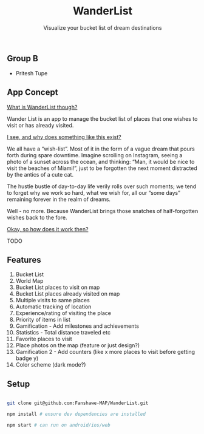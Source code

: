 <br />
<h1 align="center">WanderList</h1>
<p align="center">Visualize your bucket list of dream destinations</p>
<br />

## Group B

- Pritesh Tupe

## App Concept

<u>What is WanderList though?</u>

Wander List is an app to manage the bucket list of places that one wishes to visit or has already visited.

<u>I see, and why does something like this exist?</u>

We all have a “wish-list”. Most of it in the form of a vague dream that pours forth during spare downtime. Imagine scrolling on Instagram, seeing a photo of a sunset across the ocean, and thinking: “Man, it would be nice to visit the beaches of Miami!”, just to be forgotten the next moment distracted by the antics of a cute cat.

The hustle bustle of day-to-day life verily rolls over such moments; we tend to forget why we work so hard, what we wish for, all our “some days” remaining forever in the realm of dreams.

Well - no more. Because WanderList brings those snatches of half-forgotten wishes back to the fore.

<u>Okay, so how does it work then?</u>

TODO

## Features

1. Bucket List
1. World Map
1. Bucket List places to visit on map
1. Bucket List places already visited on map
1. Multiple visits to same places
1. Automatic tracking of location
1. Experience/rating of visiting the place
1. Priority of items in list
1. Gamification - Add milestones and achievements
1. Statistics - Total distance traveled etc
1. Favorite places to visit
1. Place photos on the map (feature or just design?)
1. Gamification 2 - Add counters (like x more places to visit before getting badge y)
1. Color scheme (dark mode?)

## Setup

```bash

git clone git@github.com:Fanshawe-MAP/WanderList.git

npm install # ensure dev dependencies are installed

npm start # can run on android/ios/web

```
